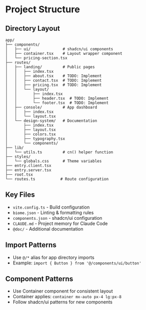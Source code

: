 # Project Structure

## Directory Layout
```
app/
├── components/
│   ├── ui/              # shadcn/ui components
│   ├── container.tsx    # Layout wrapper component
│   └── pricing-section.tsx
├── routes/
│   ├── landing/         # Public pages
│   │   ├── index.tsx
│   │   ├── about.tsx    # TODO: Implement
│   │   ├── contact.tsx  # TODO: Implement
│   │   ├── pricing.tsx  # TODO: Implement
│   │   └── layout/
│   │       ├── index.tsx
│   │       ├── header.tsx  # TODO: Implement
│   │       └── footer.tsx  # TODO: Implement
│   ├── console/         # App dashboard
│   │   ├── index.tsx
│   │   └── layout.tsx
│   └── design-system/   # Documentation
│       ├── index.tsx
│       ├── layout.tsx
│       ├── colors.tsx
│       ├── typography.tsx
│       └── components/
├── lib/
│   └── utils.ts         # cn() helper function
├── styles/
│   └── globals.css      # Theme variables
├── entry.client.tsx
├── entry.server.tsx
├── root.tsx
└── routes.ts           # Route configuration
```

## Key Files
- `vite.config.ts` - Build configuration
- `biome.json` - Linting & formatting rules
- `components.json` - shadcn/ui configuration
- `CLAUDE.md` - Project memory for Claude Code
- `@doc/` - Additional documentation

## Import Patterns
- Use `@/*` alias for app directory imports
- Example: `import { Button } from '@/components/ui/button'`

## Component Patterns
- Use Container component for consistent layout
- Container applies: `container mx-auto px-4 lg:px-8`
- Follow shadcn/ui patterns for new components